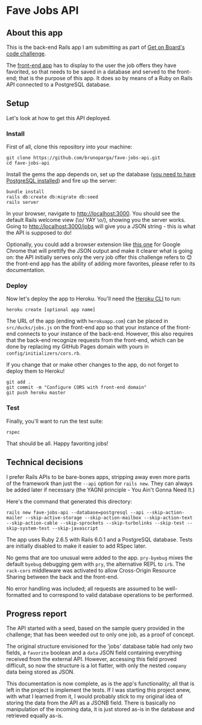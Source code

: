 # Fave Jobs API

## About this app

This is the back-end Rails app I am submitting as part of [Get on Board's code challenge](https://gist.github.com/j4rs/1e4c1e37e063fd5143b8b9ed18329730).

The [front-end app](https://github.com/brunoparga/fave-jobs-react) has to display to the user the job offers they have favorited, so that needs to be saved in a database and served to the front-end; that is the purpose of this app. It does so by means of a Ruby on Rails API connected to a PostgreSQL database.

## Setup

Let's look at how to get this API deployed.

### Install

First of all, clone this repository into your machine:

```
git clone https://github.com/brunoparga/fave-jobs-api.git
cd fave-jobs-api
```

Install the gems the app depends on, set up the database ([you need to have PostgreSQL installed](https://www.postgresql.org/download/)) and fire up the server:

```
bundle install
rails db:create db:migrate db:seed
rails server
```

In your browser, navigate to <http://localhost:3000>. You should see the default Rails welcome view (\o/ YAY \o/), showing you the server works. Going to <http://localhost:3000/jobs> will give you a JSON string - this is what the API is supposed to do!

Optionally, you could add a browser extension like [this one](https://chrome.google.com/webstore/detail/json-formatter/bcjindcccaagfpapjjmafapmmgkkhgoa) for Google Chrome that will prettify the JSON output and make it clearer what is going on: the API initially serves only the very job offer this challenge refers to 😊 the front-end app has the ability of adding more favorites, please refer to its documentation.

### Deploy

Now let's deploy the app to Heroku. You'll need the [Heroku CLI](https://devcenter.heroku.com/articles/heroku-cli) to run:

```
heroku create [optional app name]
```

The URL of the app (ending with `herokuapp.com`) can be placed in `src/ducks/jobs.js` on the front-end app so that your instance of the front-end connects to your instance of the back-end. However, this also requires that the back-end recognize requests from the front-end, which can be done by replacing my GitHub Pages domain with yours in `config/initializers/cors.rb`.

If you change that or make other changes to the app, do not forget to deploy them to Heroku!

```
git add .
git commit -m "Configure CORS with front-end domain"
git push heroku master
```

### Test

Finally, you'll want to run the test suite:

```
rspec
```

That should be all. Happy favoriting jobs!

## Technical decisions

I prefer Rails APIs to be bare-bones apps, stripping away even more parts of the framework than just the `--api` option for `rails new`. They can always be added later if necessary (the YAGNI principle - You Ain't Gonna Need It.)

Here's the command that generated this directory:

`rails new fave-jobs-api --database=postgresql --api --skip-action-mailer --skip-active-storage --skip-action-mailbox --skip-action-text --skip-action-cable --skip-sprockets --skip-turbolinks --skip-test --skip-system-test --skip-javascript`

The app uses Ruby 2.6.5 with Rails 6.0.1 and a PostgreSQL database. Tests are initially disabled to make it easier to add RSpec later.

No gems that are too unusual were added to the app. `pry-byebug` mixes the default `byebug` debugging gem with `pry`, the alternative REPL to `irb`. The `rack-cors` middleware was activated to allow Cross-Origin Resource Sharing between the back and the front-end.

No error handling was included; all requests are assumed to be well-formatted and to correspond to valid database operations to be performed.

## Progress report

The API started with a seed, based on the sample query provided in the challenge; that has been weeded out to only one job, as a proof of concept.

The original structure envisioned for the 'jobs' database table had only two fields, a `favorite` boolean and a `data` JSON field containing everything received from the external API. However, accessing this field proved difficult, so now the structure is a lot flatter, with only the nested `company` data being stored as JSON.

This documentation is now complete, as is the app's functionality; all that is left in the project is implement the tests. If I was starting this project anew, with what I learned from it, I would probably stick to my original idea of storing the data from the API as a JSONB field. There is basically no manipulation of the incoming data, it is just stored as-is in the database and retrieved equally as-is.